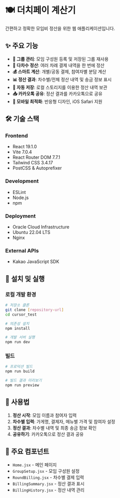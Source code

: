 # 🍽️ 더치페이 계산기

간편하고 정확한 모임비 정산을 위한 웹 애플리케이션입니다.

## ✨ 주요 기능

- **👥 그룹 관리**: 모임 구성원 등록 및 저장된 그룹 재사용
- **🔄 다차수 정산**: 여러 차례 결제 내역을 한 번에 정산
- **💰 스마트 계산**: 개별/공동 결제, 참여자별 분담 계산
- **📊 정산 결과**: 차수별/전체 정산 내역 및 송금 정보 표시
- **💾 자동 저장**: 로컬 스토리지를 이용한 정산 내역 보관
- **📤 카카오톡 공유**: 정산 결과를 카카오톡으로 공유
- **📱 모바일 최적화**: 반응형 디자인, iOS Safari 지원

## 🛠️ 기술 스택

### Frontend
- React 19.1.0
- Vite 7.0.4
- React Router DOM 7.7.1
- Tailwind CSS 3.4.17
- PostCSS & Autoprefixer

### Development
- ESLint
- Node.js
- npm

### Deployment
- Oracle Cloud Infrastructure
- Ubuntu 22.04 LTS
- Nginx

### External APIs
- Kakao JavaScript SDK

## 🚀 설치 및 실행

### 로컬 개발 환경

```bash
# 저장소 클론
git clone [repository-url]
cd cursor_test

# 의존성 설치
npm install

# 개발 서버 실행
npm run dev
```

### 빌드

```bash
# 프로덕션 빌드
npm run build

# 빌드 결과 미리보기
npm run preview
```

## 📱 사용법

1. **정산 시작**: 모임 이름과 참여자 입력
2. **차수별 입력**: 가게명, 결제자, 메뉴별 가격 및 참여자 설정
3. **정산 결과**: 차수별 내역 및 최종 송금 정보 확인
4. **공유하기**: 카카오톡으로 정산 결과 공유

## 📁 주요 컴포넌트

- `Home.jsx` - 메인 페이지
- `GroupSetup.jsx` - 모임 구성원 설정
- `RoundBilling.jsx` - 차수별 결제 입력
- `BillingSummary.jsx` - 정산 결과 표시
- `BillingHistory.jsx` - 정산 내역 관리
